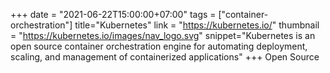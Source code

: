 +++
date = "2021-06-22T15:00:00+07:00"
tags = ["container-orchestration"]
title="Kubernetes"
link = "https://kubernetes.io/"
thumbnail = "https://kubernetes.io/images/nav_logo.svg"
snippet="Kubernetes is an open source container orchestration engine for automating deployment, scaling, and management of containerized applications"
+++
Open Source